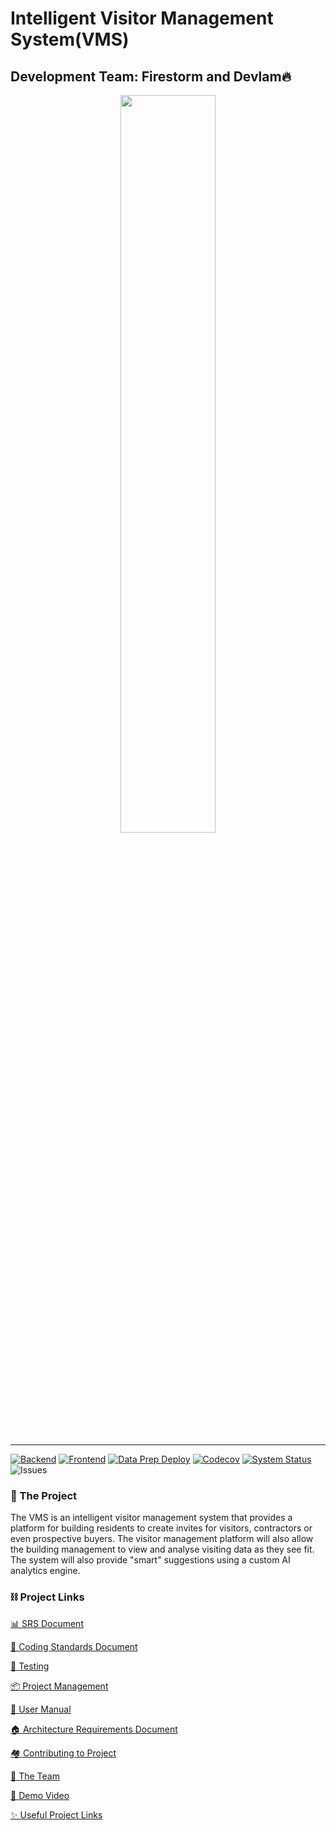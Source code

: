 # Intelligent Visitor Management System(VMS)

## Development Team: Firestorm and Devlam🔥

<div align="center">
    <img width="55%" src="https://user-images.githubusercontent.com/29174023/166639981-b303a2c9-4e56-4623-a42f-f4cb0d3067cf.png" />
</div>

<hr/>

[![Backend](https://github.com/COS301-SE-2022/Intelligent-VMS-Visitor-Management-System-/actions/workflows/backend-deploy.yml/badge.svg)](https://github.com/COS301-SE-2022/Intelligent-VMS-Visitor-Management-System-/actions/workflows/backend-deploy.yml)
[![Frontend](https://github.com/COS301-SE-2022/Intelligent-VMS-Visitor-Management-System-/actions/workflows/frontend-deploy.yml/badge.svg)](https://github.com/COS301-SE-2022/Intelligent-VMS-Visitor-Management-System-/actions/workflows/frontend-deploy.yml)
[![Data Prep Deploy](https://github.com/COS301-SE-2022/Intelligent-VMS-Visitor-Management-System-/actions/workflows/data-prep-deploy.yml/badge.svg)](https://github.com/COS301-SE-2022/Intelligent-VMS-Visitor-Management-System-/actions/workflows/data-prep-deploy.yml)
[![Codecov](https://codecov.io/gh/KyleSmith19091/Intelligent-VMS-Visitor-Management-System-/branch/develop/graph/badge.svg?token=1OQRUVN42B)](https://codecov.io/gh/KyleSmith19091/Intelligent-VMS-Visitor-Management-System-)
[![System Status](https://img.shields.io/pingpong/status/sp_981b105d45824c28b3a90e5c9a5b951e)](https://vms-client.pingpong.host/)
![Issues](https://img.shields.io/github/issues/COS301-SE-2022/Intelligent-VMS-Visitor-Management-System-)

### 📐 The Project

The VMS is an intelligent visitor management system that provides a platform for building residents to create invites for visitors, contractors or even prospective buyers. The visitor management platform will also allow the building management to view and analyse visiting data as they see fit. The system will also provide "smart" suggestions using a custom AI analytics engine.

### ⛓ Project Links

<a href="https://docs.google.com/document/d/1H1qph418MlRJAnXKmxjCJjcUdoOnHHgsy3m5uIQUpOw/edit?usp=sharing">📊 SRS Document</a>

<a href="https://docs.google.com/document/d/1cEvTOnoZmEXxylP1PYGmIJqaO40ZHLxCKjMB2wpL74I/edit?usp=sharing">🧶 Coding Standards Document</a>

<a href="https://github.com/COS301-SE-2022/Intelligent-VMS-Visitor-Management-System-/wiki/Testing">📘 Testing</a>

<a href="https://github.com/COS301-SE-2022/Intelligent-VMS-Visitor-Management-System-/wiki/Project-Management">📦 Project Management</a>

<a href="https://docs.google.com/document/d/1V3HpPmDET7Qi9HQAEkKv3RmPfhWuLtyKRNrvhorMitw/edit?usp=sharing">📖 User Manual</a>

<a href="https://docs.google.com/document/d/1xGIGt2TF3m_zBTq8HFQvbrWQS1P7GJDmd-BllNjurzk/edit?usp=sharing">🏠 Architecture Requirements Document</a>

<a href="https://github.com/COS301-SE-2022/Intelligent-VMS-Visitor-Management-System-/blob/main/CONTRIBUTING.md">🏘 Contributing to Project</a>

<a href="https://github.com/COS301-SE-2022/Intelligent-VMS-Visitor-Management-System-/wiki/The-Team">👏 The Team</a>

<a href="https://drive.google.com/file/d/1yAuJFCmBBrAOwmbTw5g49wKnWiN8Os-T/view?usp=sharing">🚧 Demo Video</a>

<a href="https://github.com/COS301-SE-2022/Intelligent-VMS-Visitor-Management-System-/wiki/Useful-Project-Links">✨ Useful Project Links</a>

<!-- Shield links -->

[linkedin-shield]: https://img.shields.io/badge/LinkedIn-0077B5?style=for-the-badge&logo=linkedin&logoColor=white
[github-shield]: https://img.shields.io/badge/GitHub-100000?style=for-the-badge&logo=github&logoColor=white
